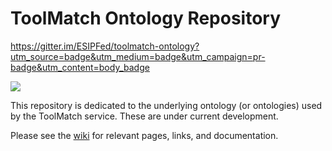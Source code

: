 ToolMatch Ontology Repository
=========
https://gitter.im/ESIPFed/toolmatch-ontology?utm_source=badge&utm_medium=badge&utm_campaign=pr-badge&utm_content=body_badge

<a href="http://esipfed.org">![](http://badge.esipfed.org/funded.svg?style=plastic&display=logo)</a>

This repository is dedicated to the underlying ontology (or ontologies) used by the ToolMatch service.  These are under current development.

Please see the [wiki](https://github.com/ESIPFed/toolmatch-ontology/wiki/ToolMatch-ontology-wiki) for relevant pages, links, and documentation.
